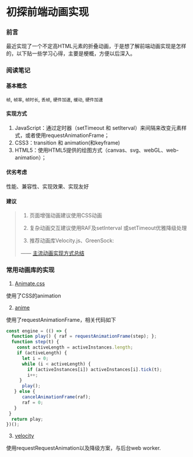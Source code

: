 # 初探前端动画实现

### 前言

最近实现了一个不定高HTML元素的折叠动画，于是想了解前端动画实现是怎样的，以下贴一些学习心得，主要是梗概，方便以后深入。

### 阅读笔记

#### 基本概念

`帧`, `帧率`, `帧时长`, `丢帧`, `硬件加速`, `缓动`, `硬件加速`


#### 实现方式

1. JavaScript：通过定时器（setTimeout 和 setIterval）来间隔来改变元素样式，或者使用requestAnimationFrame；
2. CSS3：transition 和 animation(和keyframe)
3. HTML5：使用HTML5提供的绘图方式（canvas、svg、webGL、web-animation）；

#### 优劣考虑

性能、兼容性、实现效果、实现友好

#### 建议

> 1) 页面增强动画建议使用CSS动画
>
> 2) 复杂动画交互建议使用RAF及setInterval 或setTimeout优雅降级处理
>
> 3) 推荐动画库Velocity.js、GreenSock:
>
> —— [ 主流动画实现方式总结 ]

[前端动画大乱炖]: https://www.jianshu.com/p/280e0ef90b96?utm_source=tuicool&amp;utm_medium=referral "桂圆__noble 2017.11.27"
[主流动画实现方式总结]: http://www.zuojj.com/archives/1292.html "煦涵 2015"




### 常用动画库的实现

1. [Animate.css](https://github.com/daneden/animate.css)

使用了CSS的animation

2. [anime](https://github.com/juliangarnier/anime)

使用了requestAnimationFrame，相关代码如下

```jsx
const engine = (() => {
  function play() { raf = requestAnimationFrame(step); };
  function step(t) {
    const activeLength = activeInstances.length;
    if (activeLength) {
      let i = 0;
      while (i < activeLength) {
        if (activeInstances[i]) activeInstances[i].tick(t);
        i++;
     }
      play();
   } else {
      cancelAnimationFrame(raf);
      raf = 0;
   }
 }
  return play;
})();
```

3. [velocity](https://github.com/julianshapiro/velocity)

使用requestRequestAnimation以及降级方案，与后台web worker.

[velocity源码解读]:http://www.ayqy.net/blog/velocity%E6%BA%90%E7%A0%81%E8%A7%A3%E8%AF%BB/ "解读版本系1.4.1, velocity 2.x使用ts重构了"